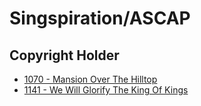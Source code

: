 # Singspiration/ASCAP

## Copyright Holder

- [1070 - Mansion Over The Hilltop](/hymns/1070.md)
- [1141 - We Will Glorify The King Of Kings](/hymns/1141.md)

